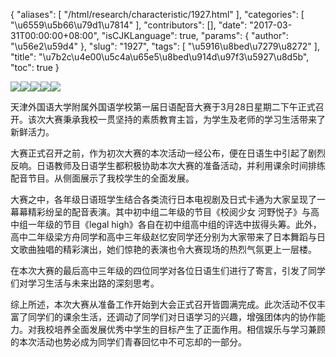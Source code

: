{
    "aliases": [
        "/html/research/characteristic/1927.html"
    ],
    "categories": [
        "\u6559\u5b66\u79d1\u7814"
    ],
    "contributors": [],
    "date": "2017-03-31T00:00:00+08:00",
    "isCJKLanguage": true,
    "params": {
        "author": "\u56e2\u59d4"
    },
    "slug": "1927",
    "tags": [
        "\u5916\u8bed\u7279\u8272"
    ],
    "title": "\u7b2c\u4e00\u5c4a\u65e5\u8bed\u914d\u97f3\u5927\u8d5b",
    "toc": true
}

![](https://cdn.tfls.online/mirror/full/13a9557d981922a191343e3bee9f7fe90878777b.jpg)![](https://cdn.tfls.online/mirror/full/7b47c0b5c2a9405abf8d0677e21b3d4df5afc3af.jpg)![](https://cdn.tfls.online/mirror/full/8bdeddeac89c52b7b65f40c2cce2be20e8089c51.jpg)![](https://cdn.tfls.online/mirror/full/bd965d8e36d810675294c3df7c44e0d944b6b445.jpg)![](https://cdn.tfls.online/mirror/full/2522770c533fe2b207e22845d3f8a1483fae4b4d.jpg)




  





天津外国语大学附属外国语学校第一届日语配音大赛于3月28日星期二下午正式召开。该次大赛秉承我校一贯坚持的素质教育主旨，为学生及老师的学习生活带来了新鲜活力。




大赛正式召开之前，作为初次大赛的本次活动一经公布，便在日语生中引起了剧烈反响。日语教师及日语学生都积极协助本次大赛的准备活动，并利用课余时间排练配音节目。从侧面展示了我校学生的全面发展。




大赛之中，各年级日语班学生结合各类流行日本电视剧及日式卡通为大家呈现了一幕幕精彩纷呈的配音表演。其中初中组二年级的节目《校阅少女 河野悦子》与高中组一年级的节目《legal high》各自在初中组高中组的评选中拔得头筹。此外，高中二年级梁方舟同学和高中三年级赵忆安同学还分别为大家带来了日本舞蹈与日文歌曲独唱的精彩演出，她们惊艳的表演也令大赛现场的热烈气氛更上一层楼。




在本次大赛的最后高中三年级的四位同学对各位日语生们进行了寄言，引发了同学们对学习生活与未来出路的深刻思考。




综上所述，本次大赛从准备工作开始到大会正式召开皆圆满完成。此次活动不仅丰富了同学们的课余生活，还调动了同学们对日语学习的兴趣，增强团体内的协作能力。对我校培养全面发展优秀中学生的目标产生了正面作用。相信娱乐与学习兼顾的本次活动也势必成为同学们青春回忆中不可忘却的一部分。




  



